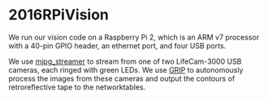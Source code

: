 # 2016RPiVision
We run our vision code on a Raspberry Pi 2, which is an ARM v7 processor with a 40-pin GPIO header, an ethernet port, and four USB ports.

We use [mjpg_streamer](https://sourceforge.net/projects/mjpg-streamer/) to stream from one of two LifeCam-3000 USB cameras, each ringed with green LEDs.
We use [GRIP](https://github.com/WPIRoboticsProjects/GRIP) to autonomously process the images from these cameras and output the contours of retroreflective tape to the networktables.
